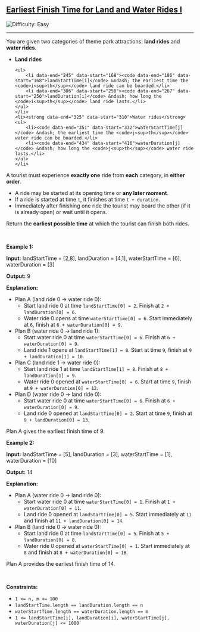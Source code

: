 <h2><a href="https://leetcode.com/problems/earliest-finish-time-for-land-and-water-rides-i">Earliest Finish Time for Land and Water Rides I</a></h2> <img src='https://img.shields.io/badge/Difficulty-Easy-brightgreen' alt='Difficulty: Easy' /><hr><p data-end="143" data-start="53">You are given two categories of theme park attractions: <strong data-end="122" data-start="108">land rides</strong> and <strong data-end="142" data-start="127">water rides</strong>.</p>

<ul>
	<li data-end="163" data-start="147"><strong data-end="161" data-start="147">Land rides</strong>

	<ul>
		<li data-end="245" data-start="168"><code data-end="186" data-start="168">landStartTime[i]</code> &ndash; the earliest time the <code>i<sup>th</sup></code> land ride can be boarded.</li>
		<li data-end="306" data-start="250"><code data-end="267" data-start="250">landDuration[i]</code> &ndash; how long the <code>i<sup>th</sup></code> land ride lasts.</li>
	</ul>
	</li>
	<li><strong data-end="325" data-start="310">Water rides</strong>
	<ul>
		<li><code data-end="351" data-start="332">waterStartTime[j]</code> &ndash; the earliest time the <code>j<sup>th</sup></code> water ride can be boarded.</li>
		<li><code data-end="434" data-start="416">waterDuration[j]</code> &ndash; how long the <code>j<sup>th</sup></code> water ride lasts.</li>
	</ul>
	</li>
</ul>

<p data-end="569" data-start="476">A tourist must experience <strong data-end="517" data-start="502">exactly one</strong> ride from <strong data-end="536" data-start="528">each</strong> category, in <strong data-end="566" data-start="550">either order</strong>.</p>

<ul>
	<li data-end="641" data-start="573">A ride may be started at its opening time or <strong data-end="638" data-start="618">any later moment</strong>.</li>
	<li data-end="715" data-start="644">If a ride is started at time <code data-end="676" data-start="673">t</code>, it finishes at time <code data-end="712" data-start="698">t + duration</code>.</li>
	<li data-end="834" data-start="718">Immediately after finishing one ride the tourist may board the other (if it is already open) or wait until it opens.</li>
</ul>

<p data-end="917" data-start="836">Return the <strong data-end="873" data-start="847">earliest possible time</strong> at which the tourist can finish both rides.</p>

<p>&nbsp;</p>
<p><strong class="example">Example 1:</strong></p>

<div class="example-block">
<p><strong>Input:</strong> <span class="example-io">landStartTime = [2,8], landDuration = [4,1], waterStartTime = [6], waterDuration = [3]</span></p>

<p><strong>Output:</strong> <span class="example-io">9</span></p>

<p><strong>Explanation:</strong>​​​​​​​</p>

<ul>
	<li data-end="181" data-start="145">Plan A (land ride 0 &rarr; water ride 0):
	<ul>
		<li data-end="272" data-start="186">Start land ride 0 at time <code data-end="234" data-start="212">landStartTime[0] = 2</code>. Finish at <code data-end="271" data-start="246">2 + landDuration[0] = 6</code>.</li>
		<li data-end="392" data-start="277">Water ride 0 opens at time <code data-end="327" data-start="304">waterStartTime[0] = 6</code>. Start immediately at <code data-end="353" data-start="350">6</code>, finish at <code data-end="391" data-start="365">6 + waterDuration[0] = 9</code>.</li>
	</ul>
	</li>
	<li data-end="432" data-start="396">Plan B (water ride 0 &rarr; land ride 1):
	<ul>
		<li data-end="526" data-start="437">Start water ride 0 at time <code data-end="487" data-start="464">waterStartTime[0] = 6</code>. Finish at <code data-end="525" data-start="499">6 + waterDuration[0] = 9</code>.</li>
		<li data-end="632" data-start="531">Land ride 1 opens at <code data-end="574" data-start="552">landStartTime[1] = 8</code>. Start at time <code data-end="593" data-start="590">9</code>, finish at <code data-end="631" data-start="605">9 + landDuration[1] = 10</code>.</li>
	</ul>
	</li>
	<li data-end="672" data-start="636">Plan C (land ride 1 &rarr; water ride 0):
	<ul>
		<li data-end="763" data-start="677">Start land ride 1 at time <code data-end="725" data-start="703">landStartTime[1] = 8</code>. Finish at <code data-end="762" data-start="737">8 + landDuration[1] = 9</code>.</li>
		<li data-end="873" data-start="768">Water ride 0 opened at <code data-end="814" data-start="791">waterStartTime[0] = 6</code>. Start at time <code data-end="833" data-start="830">9</code>, finish at <code data-end="872" data-start="845">9 + waterDuration[0] = 12</code>.</li>
	</ul>
	</li>
	<li data-end="913" data-start="877">Plan D (water ride 0 &rarr; land ride 0):
	<ul>
		<li data-end="1007" data-start="918">Start water ride 0 at time <code data-end="968" data-start="945">waterStartTime[0] = 6</code>. Finish at <code data-end="1006" data-start="980">6 + waterDuration[0] = 9</code>.</li>
		<li data-end="1114" data-start="1012">Land ride 0 opened at <code data-end="1056" data-start="1034">landStartTime[0] = 2</code>. Start at time <code data-end="1075" data-start="1072">9</code>, finish at <code data-end="1113" data-start="1087">9 + landDuration[0] = 13</code>.</li>
	</ul>
	</li>
</ul>

<p data-end="1161" data-is-last-node="" data-is-only-node="" data-start="1116">Plan A gives the earliest finish time of 9.</p>
</div>

<p><strong class="example">Example 2:</strong></p>

<div class="example-block">
<p><strong>Input:</strong> <span class="example-io">landStartTime = [5], landDuration = [3], waterStartTime = [1], waterDuration = [10]</span></p>

<p><strong>Output:</strong> <span class="example-io">14</span></p>

<p><strong>Explanation:</strong>​​​​​​​</p>

<ul data-end="1589" data-start="1086">
	<li data-end="1124" data-start="1088">Plan A (water ride 0 &rarr; land ride 0):
	<ul>
		<li data-end="1219" data-start="1129">Start water ride 0 at time <code data-end="1179" data-start="1156">waterStartTime[0] = 1</code>. Finish at <code data-end="1218" data-start="1191">1 + waterDuration[0] = 11</code>.</li>
		<li data-end="1338" data-start="1224">Land ride 0 opened at <code data-end="1268" data-start="1246">landStartTime[0] = 5</code>. Start immediately at <code data-end="1295" data-start="1291">11</code> and finish at <code data-end="1337" data-start="1310">11 + landDuration[0] = 14</code>.</li>
	</ul>
	</li>
	<li data-end="1378" data-start="1342">Plan B (land ride 0 &rarr; water ride 0):
	<ul>
		<li data-end="1469" data-start="1383">Start land ride 0 at time <code data-end="1431" data-start="1409">landStartTime[0] = 5</code>. Finish at <code data-end="1468" data-start="1443">5 + landDuration[0] = 8</code>.</li>
		<li data-end="1589" data-start="1474">Water ride 0 opened at <code data-end="1520" data-start="1497">waterStartTime[0] = 1</code>. Start immediately at <code data-end="1546" data-start="1543">8</code> and finish at <code data-end="1588" data-start="1561">8 + waterDuration[0] = 18</code>.</li>
	</ul>
	</li>
</ul>

<p data-end="1640" data-is-last-node="" data-is-only-node="" data-start="1591">Plan A provides the earliest finish time of 14.<strong>​​​​​​​</strong></p>
</div>

<p>&nbsp;</p>
<p><strong>Constraints:</strong></p>

<ul>
	<li data-end="38" data-start="16"><code data-end="36" data-start="16">1 &lt;= n, m &lt;= 100</code></li>
	<li data-end="93" data-start="41"><code data-end="91" data-start="41">landStartTime.length == landDuration.length == n</code></li>
	<li data-end="150" data-start="96"><code data-end="148" data-start="96">waterStartTime.length == waterDuration.length == m</code></li>
	<li data-end="237" data-start="153"><code data-end="235" data-start="153">1 &lt;= landStartTime[i], landDuration[i], waterStartTime[j], waterDuration[j] &lt;= 1000</code></li>
</ul>
